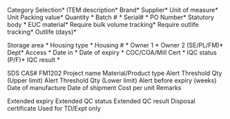 Category Selection*
ITEM  description*
Brand* 
Supplier* 
Unit of measure* 
Unit Packing value*
Quantity * 
Batch # * 
Serial# * 
PO Number*
Statutory body *
EUC material* 
Require bulk volume tracking*
Require outlife tracking*
Outlife (days)*


Storage area *
Housing type *
Housing # *
Owner 1 * 
Owner 2 (SE/PL/FM)*
Dept*
Access *
Date in *
Date of expiry * 
COC/COA/Mill Cert *
IQC status (P/F)* 
IQC result *


SDS
CAS#
FM1202
Project name 
Material/Product type 
Alert Threshold Qty (Upper limit)
Alert Threshold Qty (Lower limit)
Alert before expiry (weeks)
Date of manufacture
Date of shipment 
Cost per unit
Remarks 

Extended expiry
Extended QC status 
Extended QC result
Disposal certificate
Used for TD/Expt only